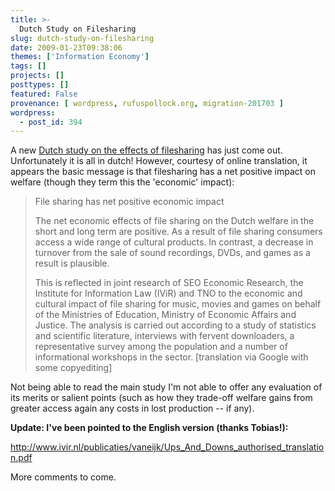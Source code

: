 ```yaml
---
title: >-
  Dutch Study on Filesharing
slug: dutch-study-on-filesharing
date: 2009-01-23T09:38:06
themes: ['Information Economy']
tags: []
projects: []
posttypes: []
featured: False
provenance: [ wordpress, rufuspollock.org, migration-201703 ]
wordpress:
  - post_id: 394
---
```


A new [Dutch study on the effects of filesharing](http://tno.nl/content.cfm?context=overtno&content=nieuwsbericht&laag1=37&laag2=2&item_id=2009-01-16%2012:57:23.0) has just come out. Unfortunately it is all in dutch! However, courtesy of online translation, it appears the basic message is that filesharing has a net positive impact on welfare (though they term this the 'economic' impact):

> File sharing has net positive economic impact
>
> The net economic effects of file sharing on the Dutch welfare in the short and long term are positive. As a result of file sharing consumers access a wide range of cultural products. In contrast, a decrease in turnover from the sale of sound recordings, DVDs, and games as a result is plausible.
> 
> This is reflected in joint research of SEO Economic Research, the Institute for Information Law (IViR) and TNO to the economic and cultural impact of file sharing for music, movies and games on behalf of the Ministries of Education, Ministry of Economic Affairs and Justice. The analysis is carried out according to a study of statistics and scientific literature, interviews with fervent downloaders, a representative survey among the population and a number of informational workshops in the sector. [translation via Google with some copyediting]

Not being able to read the main study I'm not able to offer any evaluation of its merits or salient points (such as how they trade-off welfare gains from greater access again any costs in lost production -- if any).

**Update: I've been pointed to the English version (thanks Tobias!):**

<http://www.ivir.nl/publicaties/vaneijk/Ups_And_Downs_authorised_translation.pdf>

More comments to come.

